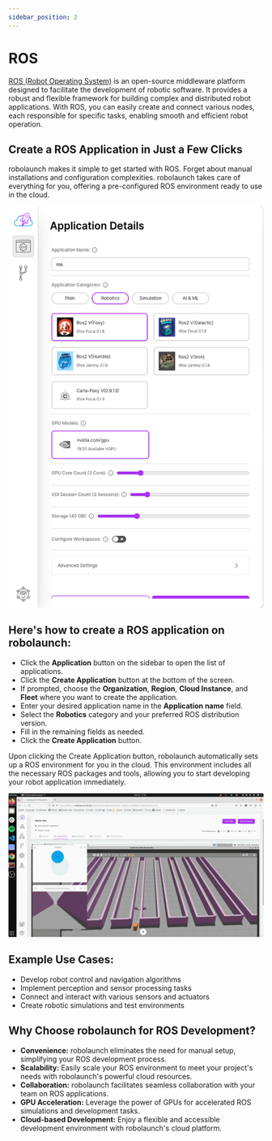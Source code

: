 ```yaml
---
sidebar_position: 2
---
```


# ROS

[ROS (Robot Operating System)](https://www.ros.org/) is an open-source middleware platform designed to facilitate the development of robotic software. It provides a robust and flexible framework for building complex and distributed robot applications. With ROS, you can easily create and connect various nodes, each responsible for specific tasks, enabling smooth and efficient robot operation.

## Create a ROS Application in Just a Few Clicks
robolaunch makes it simple to get started with ROS. Forget about manual installations and configuration complexities. robolaunch takes care of everything for you, offering a pre-configured ROS environment ready to use in the cloud.

![To create a Ros, you need is to few click.](https://raw.githubusercontent.com/robolaunch/trademark/main/repository-media/docs/user-guide/examples/img/ros.png)

## Here's how to create a ROS application on robolaunch:
- Click the **Application** button on the sidebar to open the list of applications.
- Click the **Create Application** button at the bottom of the screen.
- If prompted, choose the **Organization**, **Region**, **Cloud Instance**, and **Fleet** where you want to create the application.
- Enter your desired application name in the **Application name** field.
- Select the **Robotics** category and your preferred ROS distribution version.
- Fill in the remaining fields as needed.
- Click the **Create Application** button.

Upon clicking the Create Application button, robolaunch automatically sets up a ROS environment for you in the cloud. This environment includes all the necessary ROS packages and tools, allowing you to start developing your robot application immediately.

![ROS](https://raw.githubusercontent.com/robolaunch/trademark/main/repository-media/docs/user-guide/ros.gif)

## Example Use Cases:

- Develop robot control and navigation algorithms
- Implement perception and sensor processing tasks
- Connect and interact with various sensors and actuators
- Create robotic simulations and test environments

## Why Choose robolaunch for ROS Development?

- **Convenience:** robolaunch eliminates the need for manual setup, simplifying your ROS development process.
- **Scalability:** Easily scale your ROS environment to meet your project's needs with robolaunch's powerful cloud resources.
- **Collaboration:** robolaunch facilitates seamless collaboration with your team on ROS applications.
- **GPU Acceleration:** Leverage the power of GPUs for accelerated ROS simulations and development tasks.
- **Cloud-based Development:** Enjoy a flexible and accessible development environment with robolaunch's cloud platform.